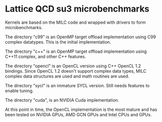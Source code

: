 # Lattice QCD su3 microbenchmarks

Kernels are based on the MILC code and wrapped with drivers to form microbenchmarks.

The directory "c99" is an OpenMP target offload implementation using C99 complex datatypes. This is the initial implementation.

The directory "c++" is an OpenMP target offload implementation using C++11 complex, and other C++ features.

The directory "opencl" is an OpenCL version using C++ OpenCL 1.2 bindings. 
Since OpenCL 1.2 doesn't support complex data types, MILC complex data structures are used and math routines are used.

The directory "sycl" is an immature SYCL version. Still needs features to enable tuning. 

The directory "cuda", is an NVIDIA Cuda implementation.

At this point in time, the OpenCL implementation is the most mature and has been tested on NVIDIA GPUs, AMD GCN GPUs and Intel CPUs and GPUs.


